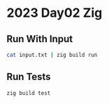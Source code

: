 # 2023 Day02 Zig

## Run With Input

```sh
cat input.txt | zig build run
```

## Run Tests

```sh
zig build test
```
